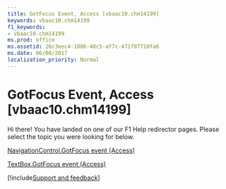 ```yaml
---
title: GotFocus Event, Access [vbaac10.chm14199]
keywords: vbaac10.chm14199
f1_keywords:
- vbaac10.chm14199
ms.prod: office
ms.assetid: 26c3eec4-1086-48c5-af7c-471f07710fa6
ms.date: 06/08/2017
localization_priority: Normal
---
```



# GotFocus Event, Access [vbaac10.chm14199]

Hi there! You have landed on one of our F1 Help redirector pages. Please select the topic you were looking for below.

[NavigationControl.GotFocus event (Access)](http://msdn.microsoft.com/library/50ebdaad-3e2c-9eff-47f0-43a402b17938%28Office.15%29.aspx)

[TextBox.GotFocus event (Access)](http://msdn.microsoft.com/library/bc5d12a2-476b-a91d-2ad4-cdd6f46dd44c%28Office.15%29.aspx)

[!include[Support and feedback](~/includes/feedback-boilerplate.md)]